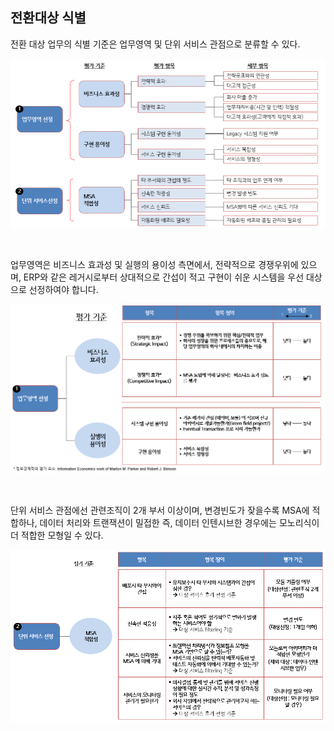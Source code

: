 ## 전환대상 식별

전환 대상 업무의 식별 기준은 업무영역 및 단위 서비스 관점으로 분류할 수 있다.

![](/img/02_Planning/03/01/image5.png)

<br/>

업무영역은 비즈니스 효과성 및 실행의 용이성 측면에서, 전략적으로 경쟁우위에 있으며, ERP와 같은 레거시로부터 상대적으로 간섭이 적고 구현이 쉬운 시스템을 우선 대상으로 선정하여야 합니다.

![](/img/02_Planning/03/01/image6.png)

<br/>

단위 서비스 관점에선 관련조직이 2개 부서 이상이며, 변경빈도가 잦을수록 MSA에 적합하나, 데이터 처리와 트랜잭션이 밀접한 즉, 데이터 인텐시브한 경우에는 모노리식이 더 적합한 모형일 수 있다.

![](/img/02_Planning/03/01/image7.png)
